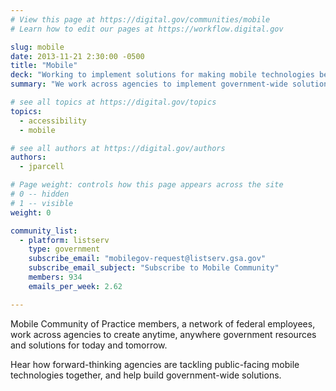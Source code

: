 ```yaml
---
# View this page at https://digital.gov/communities/mobile
# Learn how to edit our pages at https://workflow.digital.gov

slug: mobile
date: 2013-11-21 2:30:00 -0500
title: "Mobile"
deck: "Working to implement solutions for making mobile technologies better in government"
summary: "We work across agencies to implement government-wide solutions for making mobile technologies better."

# see all topics at https://digital.gov/topics
topics:
  - accessibility
  - mobile

# see all authors at https://digital.gov/authors
authors:
  - jparcell

# Page weight: controls how this page appears across the site
# 0 -- hidden
# 1 -- visible
weight: 0

community_list:
  - platform: listserv
    type: government
    subscribe_email: "mobilegov-request@listserv.gsa.gov"
    subscribe_email_subject: "Subscribe to Mobile Community"
    members: 934
    emails_per_week: 2.62

---
```


Mobile Community of Practice members, a network of federal employees, work across agencies to create anytime, anywhere government resources and solutions for today and tomorrow.

Hear how forward-thinking agencies are tackling public-facing mobile technologies together, and help build government-wide solutions.
